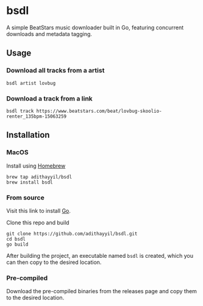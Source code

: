 # bsdl

A simple BeatStars music downloader built in Go, featuring concurrent downloads and metadata tagging.

## Usage 

### Download all tracks from a artist
```shell
bsdl artist lovbug
```
### Download a track from a link
```shell
bsdl track https://www.beatstars.com/beat/lovbug-skoolio-renter_135bpm-15063259
```

## Installation


### MacOS

Install using [Homebrew](https://brew.sh/)

```shell
brew tap adithayyil/bsdl
brew install bsdl
```

### From source

Visit this link to install [Go](https://go.dev/doc/install).

Clone this repo and build
```shell
git clone https://github.com/adithayyil/bsdl.git
cd bsdl
go build
```

After building the project, an executable named `bsdl` is created, which you can then copy to the desired location.

### Pre-compiled
Download the pre-compiled binaries from the releases page and copy them to the desired location.